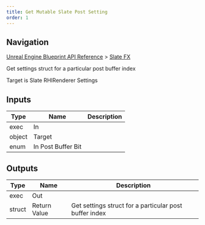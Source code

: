 ```yaml
---
title: Get Mutable Slate Post Setting
order: 1
---
```

## Navigation

[Unreal Engine Blueprint API Reference](https://dev.epicgames.com/documentation/en-us/unreal-engine/BlueprintAPI) > [Slate FX](https://dev.epicgames.com/documentation/en-us/unreal-engine/BlueprintAPI/SlateFX)

Get settings struct for a particular post buffer index

Target is Slate RHIRenderer Settings

## Inputs

| Type | Name | Description |
| --- | --- | --- |
| exec | In |  |
| object | Target |  |
| enum | In Post Buffer Bit |  |

## Outputs

| Type | Name | Description |
| --- | --- | --- |
| exec | Out |  |
| struct | Return Value | Get settings struct for a particular post buffer index |
